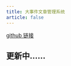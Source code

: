 ```yaml
---
title: 大事件文章管理系统
article: false
---
```


[github 链接](https://github.com/Simon-Hsia/breaking_news_frontend.git)

## 更新中......
